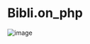 # Bibli.on_php  
![image](https://user-images.githubusercontent.com/100931412/234975046-9a526234-b2cc-4d04-8986-6a92557d6fa0.png)
